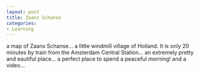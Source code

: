 ```yaml
---
layout: post
title: Zaans Schanse
categories:
- Learning
---
```



a map of Zaans Schanse... a little windmill village of Holland. It is only 20 minutes by train from the Amsterdam Central Station... an extremely pretty and eautiful place... a perfect place to spend a peaceful morning! and a video...
